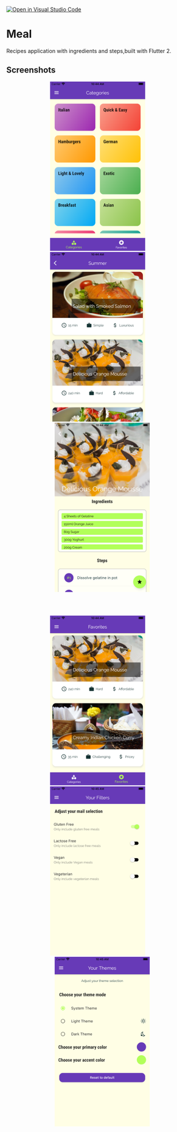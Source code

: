 [![Open in Visual Studio Code](https://open.vscode.dev/badges/open-in-vscode.svg)](https://open.vscode.dev/Qabbout/Meal)

# Meal 

Recipes application with ingredients and steps,built with Flutter 2.

## Screenshots

<div align="center">
<img src="https://github.com/Qabbout/Meal/blob/master/screenshots/S1.png" width="250">
<img width= "20">
<img src="https://github.com/Qabbout/Meal/blob/master/screenshots/S2.png" width="250">
<img width= "20">
<img src="https://github.com/Qabbout/Meal/blob/master/screenshots/S3.png" width="250">
  
###  &nbsp;

<img src="https://github.com/Qabbout/Meal/blob/master/screenshots/S4.png" width="250">
<img width= "20">
<img src="https://github.com/Qabbout/Meal/blob/master/screenshots/S5.png" width="250">
<img width= "20">
<img src="https://github.com/Qabbout/Meal/blob/master/screenshots/S6.png" width="250">
</div>
